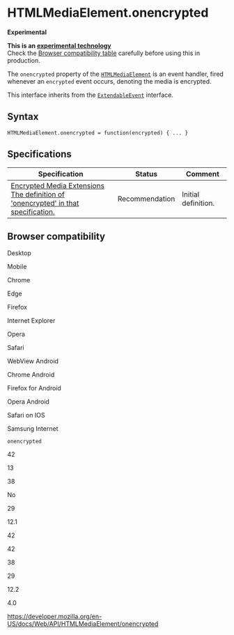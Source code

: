 HTMLMediaElement.onencrypted
============================

**Experimental**

**This is an [experimental technology](https://developer.mozilla.org/en-US/docs/MDN/Guidelines/Conventions_definitions#experimental)**  
Check the [Browser compatibility table](#browser_compatibility) carefully before using this in production.

The `onencrypted` property of the [`HTMLMediaElement`](../htmlmediaelement) is an event handler, fired whenever an `encrypted` event occurs, denoting the media is encrypted.

This interface inherits from the [`ExtendableEvent`](../extendableevent) interface.

Syntax
------

    HTMLMediaElement.onencrypted = function(encrypted) { ... }

Specifications
--------------

<table><thead><tr class="header"><th>Specification</th><th>Status</th><th>Comment</th></tr></thead><tbody><tr class="odd"><td><a href="https://w3c.github.io/encrypted-media/#dom-htmlmediaelement-onencrypted">Encrypted Media Extensions<br />
<span class="small">The definition of 'onencrypted' in that specification.</span></a></td><td><span class="spec-rec">Recommendation</span></td><td>Initial definition.</td></tr></tbody></table>

Browser compatibility
---------------------

Desktop

Mobile

Chrome

Edge

Firefox

Internet Explorer

Opera

Safari

WebView Android

Chrome Android

Firefox for Android

Opera Android

Safari on IOS

Samsung Internet

`onencrypted`

42

13

38

No

29

12.1

42

42

38

29

12.2

4.0

<a href="https://developer.mozilla.org/en-US/docs/Web/API/HTMLMediaElement/onencrypted" class="_attribution-link">https://developer.mozilla.org/en-US/docs/Web/API/HTMLMediaElement/onencrypted</a>
